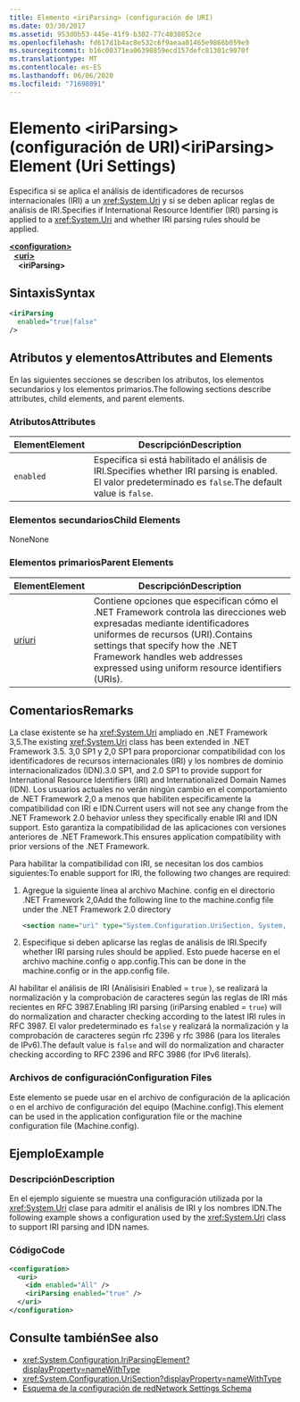```yaml
---
title: Elemento <iriParsing> (configuración de URI)
ms.date: 03/30/2017
ms.assetid: 953d0b53-445e-41f9-b302-77c4030852ce
ms.openlocfilehash: fd617d1b4ac8e532c6f9aeaa01465e9866b059e9
ms.sourcegitcommit: b16c00371ea06398859ecd157defc81301c9070f
ms.translationtype: MT
ms.contentlocale: es-ES
ms.lasthandoff: 06/06/2020
ms.locfileid: "71698091"
---
```

# <a name="iriparsing-element-uri-settings"></a><span data-ttu-id="30fd6-102">Elemento \<iriParsing> (configuración de URI)</span><span class="sxs-lookup"><span data-stu-id="30fd6-102">\<iriParsing> Element (Uri Settings)</span></span>
<span data-ttu-id="30fd6-103">Especifica si se aplica el análisis de identificadores de recursos internacionales (IRI) a un <xref:System.Uri> y si se deben aplicar reglas de análisis de IRI.</span><span class="sxs-lookup"><span data-stu-id="30fd6-103">Specifies if International Resource Identifier (IRI) parsing is applied to a <xref:System.Uri> and whether IRI parsing rules should be applied.</span></span>  
  
[**\<configuration>**](../configuration-element.md)  
&nbsp;&nbsp;[**\<uri>**](uri-element-uri-settings.md)  
&nbsp;&nbsp;&nbsp;&nbsp;**\<iriParsing>**  
  
## <a name="syntax"></a><span data-ttu-id="30fd6-104">Sintaxis</span><span class="sxs-lookup"><span data-stu-id="30fd6-104">Syntax</span></span>  
  
```xml  
<iriParsing  
  enabled="true|false"  
/>  
```  
  
## <a name="attributes-and-elements"></a><span data-ttu-id="30fd6-105">Atributos y elementos</span><span class="sxs-lookup"><span data-stu-id="30fd6-105">Attributes and Elements</span></span>  
 <span data-ttu-id="30fd6-106">En las siguientes secciones se describen los atributos, los elementos secundarios y los elementos primarios.</span><span class="sxs-lookup"><span data-stu-id="30fd6-106">The following sections describe attributes, child elements, and parent elements.</span></span>  
  
### <a name="attributes"></a><span data-ttu-id="30fd6-107">Atributos</span><span class="sxs-lookup"><span data-stu-id="30fd6-107">Attributes</span></span>  
  
|<span data-ttu-id="30fd6-108">**Element**</span><span class="sxs-lookup"><span data-stu-id="30fd6-108">**Element**</span></span>|<span data-ttu-id="30fd6-109">**Descripción**</span><span class="sxs-lookup"><span data-stu-id="30fd6-109">**Description**</span></span>|  
|-----------------|---------------------|  
|`enabled`|<span data-ttu-id="30fd6-110">Especifica si está habilitado el análisis de IRI.</span><span class="sxs-lookup"><span data-stu-id="30fd6-110">Specifies whether IRI parsing is enabled.</span></span> <span data-ttu-id="30fd6-111">El valor predeterminado es `false`.</span><span class="sxs-lookup"><span data-stu-id="30fd6-111">The default value is `false`.</span></span>|  
  
### <a name="child-elements"></a><span data-ttu-id="30fd6-112">Elementos secundarios</span><span class="sxs-lookup"><span data-stu-id="30fd6-112">Child Elements</span></span>  
 <span data-ttu-id="30fd6-113">None</span><span class="sxs-lookup"><span data-stu-id="30fd6-113">None</span></span>  
  
### <a name="parent-elements"></a><span data-ttu-id="30fd6-114">Elementos primarios</span><span class="sxs-lookup"><span data-stu-id="30fd6-114">Parent Elements</span></span>  
  
|<span data-ttu-id="30fd6-115">**Element**</span><span class="sxs-lookup"><span data-stu-id="30fd6-115">**Element**</span></span>|<span data-ttu-id="30fd6-116">**Descripción**</span><span class="sxs-lookup"><span data-stu-id="30fd6-116">**Description**</span></span>|  
|-----------------|---------------------|  
|[<span data-ttu-id="30fd6-117">uri</span><span class="sxs-lookup"><span data-stu-id="30fd6-117">uri</span></span>](uri-element-uri-settings.md)|<span data-ttu-id="30fd6-118">Contiene opciones que especifican cómo el .NET Framework controla las direcciones web expresadas mediante identificadores uniformes de recursos (URI).</span><span class="sxs-lookup"><span data-stu-id="30fd6-118">Contains settings that specify how the .NET Framework handles web addresses expressed using uniform resource identifiers (URIs).</span></span>|  
  
## <a name="remarks"></a><span data-ttu-id="30fd6-119">Comentarios</span><span class="sxs-lookup"><span data-stu-id="30fd6-119">Remarks</span></span>  
 <span data-ttu-id="30fd6-120">La clase existente se ha <xref:System.Uri> ampliado en .NET Framework 3,5.</span><span class="sxs-lookup"><span data-stu-id="30fd6-120">The existing <xref:System.Uri> class has been extended in .NET Framework 3.5.</span></span> <span data-ttu-id="30fd6-121">3,0 SP1 y 2,0 SP1 para proporcionar compatibilidad con los identificadores de recursos internacionales (IRI) y los nombres de dominio internacionalizados (IDN).</span><span class="sxs-lookup"><span data-stu-id="30fd6-121">3.0 SP1, and 2.0 SP1 to provide support for International Resource Identifiers (IRI) and Internationalized Domain Names (IDN).</span></span> <span data-ttu-id="30fd6-122">Los usuarios actuales no verán ningún cambio en el comportamiento de .NET Framework 2,0 a menos que habiliten específicamente la compatibilidad con IRI e IDN.</span><span class="sxs-lookup"><span data-stu-id="30fd6-122">Current users will not see any change from the .NET Framework 2.0 behavior unless they specifically enable IRI and IDN support.</span></span> <span data-ttu-id="30fd6-123">Esto garantiza la compatibilidad de las aplicaciones con versiones anteriores de .NET Framework.</span><span class="sxs-lookup"><span data-stu-id="30fd6-123">This ensures application compatibility with prior versions of the .NET Framework.</span></span>  
  
 <span data-ttu-id="30fd6-124">Para habilitar la compatibilidad con IRI, se necesitan los dos cambios siguientes:</span><span class="sxs-lookup"><span data-stu-id="30fd6-124">To enable support for IRI, the following two changes are required:</span></span>  
  
1. <span data-ttu-id="30fd6-125">Agregue la siguiente línea al archivo Machine. config en el directorio .NET Framework 2,0</span><span class="sxs-lookup"><span data-stu-id="30fd6-125">Add the following line to the machine.config file under the .NET Framework 2.0 directory</span></span>  
  
    ```xml  
    <section name="uri" type="System.Configuration.UriSection, System, Version=2.0.0.0, Culture=neutral, PublicKeyToken=b77a5c561934e089" />  
    ```  
  
2. <span data-ttu-id="30fd6-126">Especifique si deben aplicarse las reglas de análisis de IRI.</span><span class="sxs-lookup"><span data-stu-id="30fd6-126">Specify whether IRI parsing rules should be applied.</span></span> <span data-ttu-id="30fd6-127">Esto puede hacerse en el archivo machine.config o app.config.</span><span class="sxs-lookup"><span data-stu-id="30fd6-127">This can be done in the machine.config or in the app.config file.</span></span>  
  
 <span data-ttu-id="30fd6-128">Al habilitar el análisis de IRI (Análisisiri Enabled = `true` ), se realizará la normalización y la comprobación de caracteres según las reglas de IRI más recientes en RFC 3987.</span><span class="sxs-lookup"><span data-stu-id="30fd6-128">Enabling IRI parsing (iriParsing enabled = `true`) will do normalization and character checking according to the latest IRI rules in RFC 3987.</span></span> <span data-ttu-id="30fd6-129">El valor predeterminado es `false` y realizará la normalización y la comprobación de caracteres según rfc 2396 y rfc 3986 (para los literales de IPv6).</span><span class="sxs-lookup"><span data-stu-id="30fd6-129">The default value is `false` and will do normalization and character checking according to RFC 2396 and RFC 3986 (for IPv6 literals).</span></span>  
  
### <a name="configuration-files"></a><span data-ttu-id="30fd6-130">Archivos de configuración</span><span class="sxs-lookup"><span data-stu-id="30fd6-130">Configuration Files</span></span>  
 <span data-ttu-id="30fd6-131">Este elemento se puede usar en el archivo de configuración de la aplicación o en el archivo de configuración del equipo (Machine.config).</span><span class="sxs-lookup"><span data-stu-id="30fd6-131">This element can be used in the application configuration file or the machine configuration file (Machine.config).</span></span>  
  
## <a name="example"></a><span data-ttu-id="30fd6-132">Ejemplo</span><span class="sxs-lookup"><span data-stu-id="30fd6-132">Example</span></span>  
  
### <a name="description"></a><span data-ttu-id="30fd6-133">Descripción</span><span class="sxs-lookup"><span data-stu-id="30fd6-133">Description</span></span>  
 <span data-ttu-id="30fd6-134">En el ejemplo siguiente se muestra una configuración utilizada por la <xref:System.Uri> clase para admitir el análisis de IRI y los nombres IDN.</span><span class="sxs-lookup"><span data-stu-id="30fd6-134">The following example shows a configuration used by the <xref:System.Uri> class to support IRI parsing and IDN names.</span></span>  
  
### <a name="code"></a><span data-ttu-id="30fd6-135">Código</span><span class="sxs-lookup"><span data-stu-id="30fd6-135">Code</span></span>  
  
```xml  
<configuration>  
  <uri>  
    <idn enabled="All" />  
    <iriParsing enabled="true" />  
  </uri>  
</configuration>  
```  
  
## <a name="see-also"></a><span data-ttu-id="30fd6-136">Consulte también</span><span class="sxs-lookup"><span data-stu-id="30fd6-136">See also</span></span>

- <xref:System.Configuration.IriParsingElement?displayProperty=nameWithType>
- <xref:System.Configuration.UriSection?displayProperty=nameWithType>
- [<span data-ttu-id="30fd6-137">Esquema de la configuración de red</span><span class="sxs-lookup"><span data-stu-id="30fd6-137">Network Settings Schema</span></span>](index.md)
